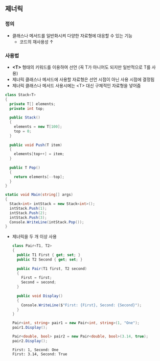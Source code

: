 ## 제너릭
### 정의
- 클래스나 메서드를 일반화시켜 다양한 자료형에 대응할 수 있는 기능
  - 코드의 재사용성 ↑

### 사용법
- __<T\>__ 형태의 키워드를 이용하여 선언 
(꼭 T가 아니어도 되지만 일반적으로 T를 사용) 
- 제너릭 클래스나 메서드에 사용할 자료형은 선언 시점이 아닌 사용 시점에 결정됨
- 제너릭 클래스나 메서드 사용시에는 <T\> 대신 구체적인 자료형을 넣어줌
```cs
class Stack<T>
{
  private T[] elements;
  private int top;
  
  public Stack()
  {
    elements = new T[100];
    top = 0;
  }
  
  public void Push(T item)
  {
    elements[top++] = item;
  }
  
  public T Pop()
  {
    return elements[--top];
  }
}

static void Main(string[] args)
{
  Stack<int> intStack = new Stack<int>();
  intStack.Push(1);
  intStack.Push(2);
  intStack.Push(3);
  Console.WriteLine(intStack.Pop());
}
```
- 제너릭을 두 개 이상 사용
  ```cs
  class Pair<T1, T2>
  {
    public T1 First { get; set; }
    public T2 Second { get; set; }
    
    public Pair(T1 first, T2 second)
    {
      First = first;
      Second = second;
    }
    
    public void Display()
    {
      Console.WriteLine($"First: {First}, Second: {Second}");
    }
  }
  ```
  ```cs
  Pair<int, string> pair1 = new Pair<int, string>(1, "One");
  pair1.Display();
  
  Pair<double, bool> pair2 = new Pair<double, bool>(3.14, true);
  pair2.Display();
  ```
  ```
  First: 1, Second: One
  First: 3.14, Second: True
  ```